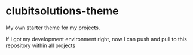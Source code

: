 # clubitsolutions-theme

My own starter theme for my projects.

If I got my development environment right, now I can push and pull to this repository within all projects
